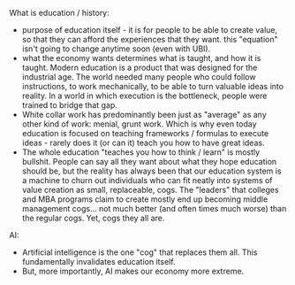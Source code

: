 What is education / history:
- purpose of education itself - it is for people to be able to create value, so that they can afford the experiences that they want. this "equation" isn't going to change anytime soon (even with UBI).
- what the economy wants determines what is taught, and how it is taught. Modern education is a product that was designed for the industrial age. The world needed many people who could follow instructions, to work mechanically, to be able to turn valuable ideas into reality. In a world in which execution is the bottleneck, people were trained to bridge that gap. 
- White collar work has predominantly been just as "average" as any other kind of work: menial, grunt work. Which is why even today education is focused on teaching frameworks / formulas to execute ideas - rarely does it (or can it) teach you how to have great ideas.
- The whole education "teaches you how to think / learn" is mostly bullshit. People can say all they want about what they hope education should be, but the reality has always been that our education system is a machine to churn out individuals who can fit neatly into systems of value creation as small, replaceable, cogs. The "leaders" that colleges and MBA programs claim to create mostly end up becoming middle management cogs... not much better (and often times much worse) than the regular cogs. Yet, cogs they all are.

AI:
- Artificial intelligence is the one "cog" that replaces them all. This fundamentally invalidates education itself.
- But, more importantly, AI makes our economy more extreme.


